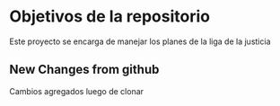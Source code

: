 # Objetivos de la repositorio

Este proyecto se encarga de manejar los planes de la liga de la justicia


## New Changes from github

Cambios agregados luego de clonar
